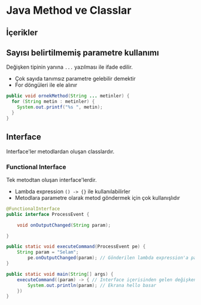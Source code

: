 # Java Method ve Classlar <!-- omit in toc -->

## İçerikler <!-- omit in toc -->

## Sayısı belirtilmemiş parametre kullanımı

Değişken tipinin yanına `...` yazılması ile ifade edilir.

- Çok sayıda tanımsız parametre gelebilir demektir
- For döngüleri ile ele alınır

```java
public void ornekMethod(String ... metinler) {
  for (String metin : metinler) {
    System.out.printf("%s ", metin);
  }
}
```

## Interface

Interface'ler metodlardan oluşan classlardır.

### Functional Interface

Tek metodtan oluşan interface'lerdir.

- Lambda expression `() -> {}` ile kullanılabilirler
- Metodlara parametre olarak metod göndermek için çok kullanışlıdır

```java
@FunctionalInterface
public interface ProcessEvent {

    void onOutputChanged(String param);

}

public static void executeCommand(ProcessEvent pe) {
    String param = "Selam";
        pe.onOutputChanged(param); // Gönderilen lambda expression'a param değişkenini atar
}

public static void main(String[] args) {
    executeCommand((param) -> { // Interface içerisinden gelen değişken () arasına yazılır
        System.out.println(param); // Ekrana hello basar
    })
}
```
